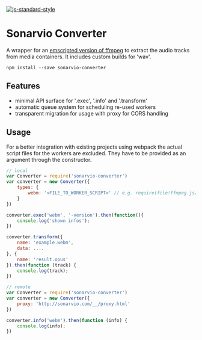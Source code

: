 [![js-standard-style](https://cdn.rawgit.com/feross/standard/master/badge.svg)](https://github.com/feross/standard)

Sonarvio Converter
==================

A wrapper for an [emscripted version of ffmpeg](https://github.com/Kagami/ffmpeg.js) to extract the audio tracks from media containers. It includes custom builds for 'wav'.

`npm install --save sonarvio-converter`


## Features

- minimal API surface for '.exec', '.info' and '.transform'
- automatic queue system for scheduling re-used workers
- transparent migration for usage with proxy for CORS handling


## Usage

For a better integration with existing projects using webpack the actual script files
for the workers are excluded. They have to be provided as an argument through the constructor.

```js
// local
var Converter = require('sonarvio-converter')
var converter = new Converter({
	types: {
		webm: '<FILE_TO_WORKER_SCRIPT>' // e.g. require(file!ffmpeg.js/ffmpeg-worker-webm)
	}
})

converter.exec('webm', '-version').then(function(){
	console.log('shown infos');
})

converter.transform({
	name: 'example.webm',
	data: ....
}, {
	name: 'result.opus'
}).then(function (track) {
	console.log(track);
})

// remote
var Converter = require('sonarvio-converter')
var converter = new Converter({
	proxy: 'http://sonarvio.com/__/proxy.html'
})

converter.info('webm').then(function (info) {
	console.log(info);
})
```
